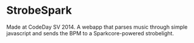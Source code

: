 StrobeSpark
===========
Made at CodeDay SV 2014. 
A webapp that parses music through simple javascript and sends the BPM to a Sparkcore-powered strobelight.
